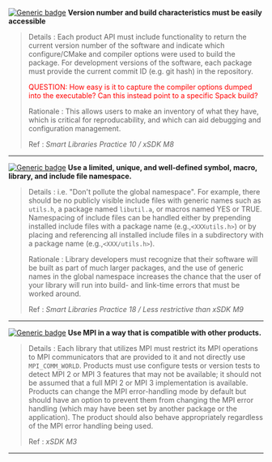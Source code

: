 [![Generic badge](https://img.shields.io/badge/M.pac-1-red.svg)]() **Version number and build characteristics must be easily accessible**

>Details
>: Each product API must include functionality to return the current version number of the software and indicate which configure/CMake and compiler options were used to build the package. For development versions of the software, each package must provide the current commit ID (e.g. git hash) in the repository.
>
><span style="color:red">QUESTION: How easy is it to capture the compiler options dumped into the executable? Can this instead point to a specific Spack build? </span>
>
>Rationale
>: This allows users to make an inventory of what they have, which is critical for reproducability, and which can aid debugging and configuration management. 
>
>Ref
>: *Smart Libraries Practice 10 / xSDK M8*

---

[![Generic badge](https://img.shields.io/badge/M.pac-2-red.svg)]() **Use a limited, unique, and well-defined symbol, macro, library, and include file namespace.**

>Details
>: i.e. "Don't pollute the global namespace". For example, there should be no publicly visible include files with generic names such as `utils.h`, a package named `libutil.a`, or macros named YES or TRUE. Namespacing of include files can be handled either by prepending installed include files with a package name (e.g.,`<XXXutils.h>`) or by placing and referencing all installed include files in a subdirectory with a package name (e.g.,`<XXX/utils.h>`). 
>
>Rationale
>: Library developers must recognize that their software will be built as part of much larger packages, and the use of generic names in the global namespace increases the chance that the user of your library will run into build- and link-time errors that must be worked around.
>
>Ref
>: *Smart Libraries Practice 18 / Less restrictive than xSDK M9*

---

[![Generic badge](https://img.shields.io/badge/M.pac-3-red.svg)]() **Use MPI in a way that is compatible with other products.**

>Details
>: Each library that utilizes MPI must restrict its MPI operations to MPI communicators that are provided to it and not directly use `MPI_COMM_WORLD`. Products must use configure tests or version tests to detect MPI 2 or MPI 3 features that may not be available; it should not be assumed that a full MPI 2 or MPI 3 implementation is available. Products can change the MPI error-handling mode by default but should have an option to prevent them from changing the MPI error handling (which may have been set by another package or the application). The product should also behave appropriately regardless of the MPI error handling being used.
>
>Ref
>: *xSDK M3*

___
